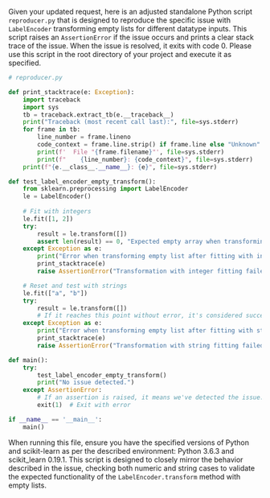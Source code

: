 Given your updated request, here is an adjusted standalone Python script `reproducer.py` that is designed to reproduce the specific issue with `LabelEncoder` transforming empty lists for different datatype inputs. This script raises an `AssertionError` if the issue occurs and prints a clear stack trace of the issue. When the issue is resolved, it exits with code 0. Please use this script in the root directory of your project and execute it as specified.

```python
# reproducer.py

def print_stacktrace(e: Exception):
    import traceback
    import sys
    tb = traceback.extract_tb(e.__traceback__)
    print("Traceback (most recent call last):", file=sys.stderr)
    for frame in tb:
        line_number = frame.lineno
        code_context = frame.line.strip() if frame.line else "Unknown"
        print(f'  File "{frame.filename}"', file=sys.stderr)
        print(f"    {line_number}: {code_context}", file=sys.stderr)
    print(f"{e.__class__.__name__}: {e}", file=sys.stderr)

def test_label_encoder_empty_transform():
    from sklearn.preprocessing import LabelEncoder
    le = LabelEncoder()
    
    # Fit with integers
    le.fit([1, 2])
    try:
        result = le.transform([])
        assert len(result) == 0, "Expected empty array when transforming empty list after fitting with integers."
    except Exception as e:
        print("Error when transforming empty list after fitting with integers:")
        print_stacktrace(e)
        raise AssertionError("Transformation with integer fitting failed.")

    # Reset and test with strings
    le.fit(["a", "b"])
    try:
        result = le.transform([])
        # If it reaches this point without error, it's considered successfully handling empty lists
    except Exception as e:
        print("Error when transforming empty list after fitting with strings:")
        print_stacktrace(e)
        raise AssertionError("Transformation with string fitting failed.")

def main():
    try:
        test_label_encoder_empty_transform()
        print("No issue detected.")
    except AssertionError:
        # If an assertion is raised, it means we've detected the issue.
        exit(1)  # Exit with error

if __name__ == '__main__':
    main()
```

When running this file, ensure you have the specified versions of Python and scikit-learn as per the described environment: Python 3.6.3 and scikit_learn 0.19.1. This script is designed to closely mirror the behavior described in the issue, checking both numeric and string cases to validate the expected functionality of the `LabelEncoder.transform` method with empty lists.